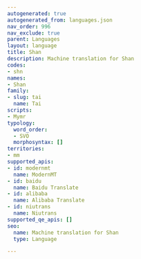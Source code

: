 ```yaml
---
autogenerated: true
autogenerated_from: languages.json
nav_order: 996
nav_exclude: true
parent: Languages
layout: language
title: Shan
description: Machine translation for Shan
codes:
- shn
names:
- Shan
family:
- slug: tai
  name: Tai
scripts:
- Mymr
typology:
  word_order:
  - SVO
  morphosyntax: []
territories:
- mm
supported_apis:
- id: modernmt
  name: ModernMT
- id: baidu
  name: Baidu Translate
- id: alibaba
  name: Alibaba Translate
- id: niutrans
  name: Niutrans
supported_qe_apis: []
seo:
  name: Machine translation for Shan
  type: Language

---
```


